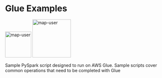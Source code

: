 # Glue Examples

<img width="85" alt="map-user" src="https://img.shields.io/badge/views-970-green"> <img width="125" alt="map-user" src="https://img.shields.io/badge/unique visits-220-green">

Sample PySpark script designed to run on AWS Glue. Sample scripts cover common operations that need to be completed with Glue
